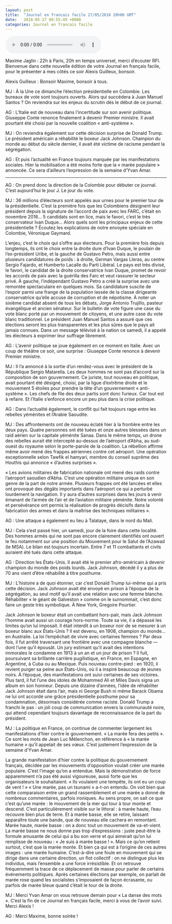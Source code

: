 ```yaml
---
layout: post
title:  "Journal en francais facile 27/05/2018 20h00 GMT"
date:   2018-05-27 09:55:49 +0800
categories: Journal en francais facile
---
```


<audio src="/mp3/journal_francais_facile_20h00_-_20h10_tu_20180527.mp3" controls preload></audio>

Maxime Jaglin : 22h à Paris, 20h en temps universel, merci d’écouter RFI. Bienvenue dans cette nouvelle édition de votre Journal en français facile, pour le présenter à mes côtés ce soir Alexis Guilleux, bonsoir.

Alexis Guilleux : Bonsoir Maxime, bonsoir à tous.

MJ : À la Une ce dimanche l’élection présidentielle en Colombie. Les bureaux de vote sont toujours ouverts. Alors qui succédera à Juan Manuel Santos ? On reviendra sur les enjeux du scrutin dès le début de ce journal.

AG : L’Italie est de nouveau dans l’incertitude sur son avenir politique. Giuseppe Conte renonce finalement à devenir Premier ministre. Il avait pourtant été choisi par la nouvelle coalition « anti-système ».

MJ : On reviendra également sur cette décision surprise de Donald Trump. Le président américain a réhabilité le boxeur Jack Johnson. Champion du monde au début du siècle dernier, il avait été victime de racisme pendant la ségrégation.

AG : Et puis l’actualité en France toujours marquée par les manifestations sociales. Hier la mobilisation a été moins forte que la « marée populaire » annoncée. Ce sera d’ailleurs l’expression de la semaine d’Yvan Amar.

-----

AG : On prend donc la direction de la Colombie pour débuter ce journal. C’est aujourd’hui le jour J. Le jour du vote.

MJ : 36 millions d’électeurs sont appelés aux urnes pour le premier tour de la présidentielle. C’est la première fois que les Colombiens désignent leur président depuis la signature de l’accord de paix avec les FARC, c’était en novembre 2016... 5 candidats sont en lice, mais le favori, c’est le très conservateur Ivan Duque... Alors quels sont les principaux enjeux de cette présidentielle ? Écoutez les explications de notre envoyée spéciale en Colombie, Véronique Gaymard.

L’enjeu, c’est le choix qui s’offre aux électeurs. Pour la première fois depuis longtemps, ils ont le choix entre la droite dure d’Ivan Duque, le poulain de l’ex-président Uribe, et la gauche de Gustavo Petro, mais aussi entre plusieurs candidatures de poids : à droite, German Vargas Lleras, au centre Sergio Fajardo, et Humberto Lacalle du Parti Libéral. Le pays est très divisé, le favori, le candidat de la droite conservatrice Ivan Duque, promet de revoir les accords de paix avec la guérilla des Farc et veut rassurer le secteur privé. À gauche, l’indépendant Gustavo Petro a créé la surprise avec une remontée spectaculaire en quelques mois. Sa candidature suscite de l’espoir parmi une frange de la population lassée de la classe dirigeante conservatrice qu’elle accuse de corruption et de népotisme. À noter un sixième candidat absent de tous les débats, Jorge Antonio Trujillo, pasteur évangélique et ancien sénateur. Sur le bulletin de vote figure une case du vote blanc porté par un mouvement de citoyens, et une autre case du vote blanc traditionnel. Le président Juan Manuel Santos a assuré que ces élections seront les plus transparentes et les plus sûres que le pays ait jamais connues. Dans un message télévisé à la nation ce samedi, il a appelé les électeurs à exprimer leur suffrage librement.

AG : L’avenir politique se joue également en ce moment en Italie. Avec un coup de théâtre ce soir, une surprise : Giuseppe Conte renonce à devenir Premier ministre.

MJ : Il l’a annoncé à la sortie d’un rendez-vous avec le président de la République Sergio Matarella. Les deux hommes ne sont pas d’accord sur la composition de son gouvernement. Ce juriste, tout nouveau en politique, avait pourtant été désigné, choisi, par la ligue d’extrême droite et le mouvement 5 étoiles pour prendre la tête d’un gouvernement « anti-système ». Les chefs de file des deux partis sont donc furieux. Car tout est à refaire. Et l’Italie s’enfonce encore un peu plus dans la crise politique.

AG : Dans l’actualité également, le conflit qui fait toujours rage entre les rebelles yéménites et l’Arabie Saoudite.

MJ : Des affrontements ont de nouveau éclaté hier à la frontière entre les deux pays. Quatre personnes ont été tuées et onze autres blessées dans un raid aérien sur la capitale yéménite Sanaa. Dans le même temps, un drone des rebelles aurait été intercepté au-dessus de l’aéroport d’Abha, au sud-ouest du royaume selon le porte-parole de la coalition. La rébellion affirme même avoir mené des frappes aériennes contre cet aéroport. Une opération exceptionnelle selon Tawfik el hamyari, membre du conseil suprême des Houthis qui annonce « d’autres surprises ».

« Les avions militaires de fabrication nationale ont mené des raids contre l’aéroport saoudien d’Abha. C’est une opération militaire unique en son genre de la part de notre armée. Plusieurs frappes ont été lancées et elles ont provoqué des dégâts importants dans l’aéroport ce qui a perturbé lourdement la navigation. Il y aura d’autres surprises dans les jours à venir émanant de l’armée de l’air et de l’aviation militaire yéménite. Notre volonté et persévérance ont permis la réalisation de progrès décisifs dans la fabrication des armes et dans la maîtrise des techniques militaires ».

AG : Une attaque a également eu lieu à Talataye, dans le nord du Mali.

MJ : Cela s’est passé hier, un samedi, jour de la foire dans cette localité. Des hommes armés qui ne sont pas encore clairement identifiés ont ouvert le feu notamment sur une position du Mouvement pour le Salut de l’Azawad (le MSA). Le bilan est toujours incertain. Entre 7 et 11 combattants et civils auraient été tués dans cette attaque.

AG : Direction les États-Unis. Il avait été le premier afro-américain à devenir champion du monde des poids lourds. Jack Johnson, décédé il y a plus de 70 ans vient d’être réhabilité à titre posthume.

MJ : L’histoire a de quoi étonner, car c’est Donald Trump lui-même qui a pris cette décision. Jack Johnson avait été envoyé en prison à l’époque de la ségrégation, au seul motif qu’il avait une relation avec une femme blanche. Réhabiliter « le géant de Galveston » comme on le surnommait, c’est donc faire un geste très symbolique. À New York, Gregoire Pourtier.

Jack Johnson le boxeur était un combattant hors-pair, mais Jack Johnson l’homme avait aussi un courage hors-norme. Toute sa vie, il a dépassé les limites qu’on lui imposait. Il était interdit à un boxeur noir de se mesurer à un boxeur blanc aux États-Unis ? Il est devenu, en 1908, champion du monde... en Australie. La loi l’empêchait de vivre avec certaines femmes ? Par deux fois, il fut arrêté traversant une frontière avec une compagne blanche — dont l’une qu’il épousât. Un jury estimant qu’il avait des intentions immorales le condamne en 1913 à un an et un jour de prison ? Il fuit, poursuivant sa brillante carrière pugilistique, en France, en Espagne, en Argentine, à Cuba ou au Mexique. Puis nouveau contre-pied : en 1920, il revient purger sa peine aux États-Unis, où il a inspiré beaucoup de jeunes noirs. À l’époque, des manifestations ont suivi certaines de ses victoires. Plus tard, il fut l’une des idoles de Mohammed Ali et Miles Davis signa un album en son honneur. Depuis une dizaine d’années, l’idée de réhabiliter Jack Johnson était dans l’air, mais ni George Bush ni même Barack Obama ne lui ont accordé une grâce présidentielle posthume pour sa condamnation, désormais considérée comme raciste. Donald Trump a franchi le pas : un joli coup de communication envers la communauté noire, qui attend cependant toujours davantage de reconnaissance de la part du président.

MJ : La politique en France, on continue de commenter largement les manifestations d’hier contre le gouvernement. « La marée fera des petits ». Ce sont les mots de Jean Luc Mélenchon, en référence à « la marée humaine » qu’il appelait de ses vœux. C’est justement l’expression de la semaine d’Yvan Amar.

La grande manifestation d’hier contre la politique du gouvernement français, décidée par les mouvements d’opposition voulait créer une marée populaire. C’est l’image qu’on a entendue. Mais la démonstration de force apparemment n’a pas été aussi vigoureuse, aussi forte que les organisateurs le souhaitaient. « Ils voulaient une tempête, ils ont eu un coup de vent ! » « Une marée, pas un tsunami » a-t-on entendu. On voit bien que cette comparaison entre un grand rassemblement et une marée a donné de nombreux commentaires, parfois ironiques. Au sens propre, on sait ce que c’est qu’une marée : le mouvement de la mer qui tour à tour monte et descend. C’est particulièrement visible sur le littoral : à marée haute, l’eau recouvre bien plus de terre. Et à marée basse, elle se retire, laissant apparaître toute une bande, que de nouveau elle cachera en remontant. Marée haute, marée basse : on a donc tout un mouvement de va-et-vient. La marée basse ne nous donne pas trop d’expressions : juste peut-être la formule amusante de celui qui a bu son verre et qui aimerait qu’on lui remplisse de nouveau : « Je suis à marée basse ! ». Mais ce qu’on retient surtout, c’est que la marée monte. Et bien ça qui est à l’origine de ces autres images : une marée humaine. C’est-à-dire une foule en mouvement qui se dirige dans une certaine direction, un flot collectif : on ne distingue plus les individus, mais l’ensemble a une force irrésistible. Et on retrouve fréquemment la trace de ce déplacement de masse pour parler de certains événements politiques. Après certaines élections par exemple, on parlait de marée rose quand les socialistes s’imposaient de façon écrasante, ou parfois de marée bleue quand c’était le tour de la droite.

MJ : Merci Yvan Amar on vous retrouve demain pour « La danse des mots ». C’est la fin de ce Journal en français facile, merci à vous de l’avoir suivi. Merci Alexis !

AG : Merci Maxime, bonne soirée !